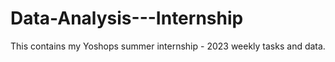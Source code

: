 # Data-Analysis---Internship
This contains my Yoshops summer internship - 2023 weekly tasks and data.
